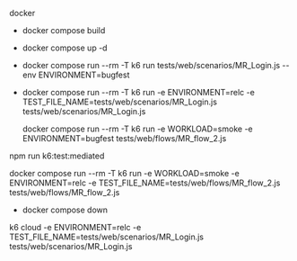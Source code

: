 docker 

- docker compose build
- docker compose up -d
- docker compose run --rm -T k6 run tests/web/scenarios/MR_Login.js --env ENVIRONMENT=bugfest
- docker compose run --rm -T k6 run -e ENVIRONMENT=relc -e TEST_FILE_NAME=tests/web/scenarios/MR_Login.js tests/web/scenarios/MR_Login.js

  docker compose run --rm -T k6 run -e WORKLOAD=smoke -e ENVIRONMENT=bugfest tests/web/flows/MR_flow_2.js

npm run k6:test:mediated

docker compose run --rm -T k6 run -e WORKLOAD=smoke -e ENVIRONMENT=relc -e TEST_FILE_NAME=tests/web/flows/MR_flow_2.js tests/web/flows/MR_flow_2.js 

- docker compose down



 k6 cloud -e ENVIRONMENT=relc -e TEST_FILE_NAME=tests/web/scenarios/MR_Login.js tests/web/scenarios/MR_Login.js